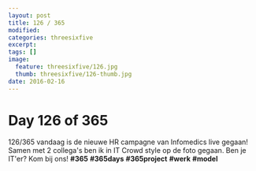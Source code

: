 ```yaml
---
layout: post
title: 126 / 365
modified:
categories: threesixfive
excerpt:
tags: []
image:
  feature: threesixfive/126.jpg
  thumb: threesixfive/126-thumb.jpg
date: 2016-02-16
---
```


# Day 126 of 365

126/365 vandaag is de nieuwe HR campagne van Infomedics live gegaan! Samen met 2 collega&#39;s ben ik in IT Crowd style op de foto gegaan. Ben je IT&#39;er? Kom bij ons! **\#365** **\#365days** **\#365project** **\#werk** **\#model**
